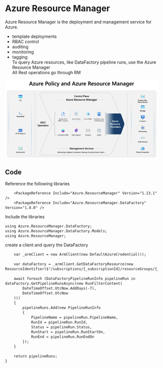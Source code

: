 # Azure Resource Manager
Azure Resource Manager is the deployment and management service for Azure.
- template deployments 
- RBAC control 
- auditing 
- monitoring 
- tagging   
To query Azure resources, like DataFactory pipeline runs, use the Azure Resource Manager  
All Rest operations go through RM 

![Resource Manager](/Azure/azure-management/azure-policy-and-resource-manager.png)


## Code
Reference the following libraries
```
    <PackageReference Include="Azure.ResourceManager" Version="1.13.1" />
    <PackageReference Include="Azure.ResourceManager.DataFactory" Version="1.8.0" />
```

Include the libraries
```
using Azure.ResourceManager.DataFactory;
using Azure.ResourceManager.DataFactory.Models;
using Azure.ResourceManager;
```

create a client and query the DataFactory
```
    var _armClient = new ArmClient(new DefaultAzureCredential());

    var dataFactory = _armClient.GetDataFactoryResource(new ResourceIdentifier($"/subscriptions/{_subscriptionId}/resourceGroups/{_resourceGroupName}/providers/Microsoft.DataFactory/factories/{_dataFactoryName}"));

    await foreach (DataFactoryPipelineRunInfo pipelineRun in dataFactory.GetPipelineRunsAsync(new RunFilterContent(
        DateTimeOffset.UtcNow.AddDays(-7),
        DateTimeOffset.UtcNow
    )))
    {
        pipelineRuns.Add(new PipelineRunInfo
        {
            PipelineName = pipelineRun.PipelineName,
            RunId = pipelineRun.RunId,
            Status = pipelineRun.Status,
            RunStart = pipelineRun.RunStartOn,
            RunEnd = pipelineRun.RunEndOn
        });
    }

    return pipelineRuns;
}

```